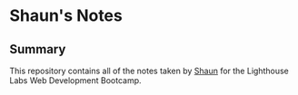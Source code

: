 # Shaun's Notes

## Summary

This repository contains all of the notes taken by [Shaun](https://github.com/hoshaun) for the Lighthouse Labs Web Development Bootcamp.